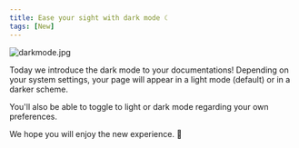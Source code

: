```yaml
---
title: Ease your sight with dark mode ☾
tags: [New]
---
```


![darkmode.jpg](/files/changelog/darkmode.jpg)

Today we introduce the dark mode to your documentations! Depending on your system settings, your page will appear in a light mode (default) or in a darker scheme.

You'll also be able to toggle to light or dark mode regarding your own preferences.

We hope you will enjoy the new experience. 👻
